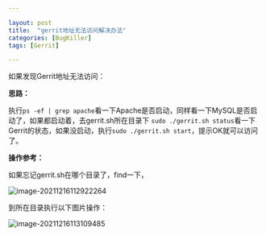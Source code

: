 ```yaml
---  

layout: post 
title:  "gerrit地址无法访问解决办法" 
categories: [BugKiller] 
tags: [Gerrit]  

---
```


如果发现Gerrit地址无法访问：

**思路：**  

执行`ps -ef | grep apache`看一下Apache是否启动，同样看一下MySQL是否启动了，如果都启动着，去gerrit.sh所在目录下 `sudo ./gerrit.sh status`看一下Gerrit的状态，如果没启动，执行`sudo ./gerrit.sh start`，提示OK就可以访问了。

**操作参考：**  

如果忘记gerrit.sh在哪个目录了，find一下，

![image-20211216112922264](/home/ts/snap/typora/42/.config/Typora/typora-user-images/image-20211216112922264.png)

到所在目录执行以下图片操作：

![image-20211216113109485](/home/ts/snap/typora/42/.config/Typora/typora-user-images/image-20211216113109485.png)

